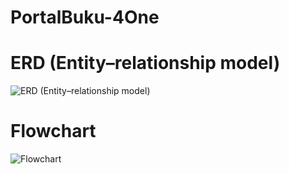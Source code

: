 # PortalBuku-4One

# ERD (Entity–relationship model)
![ERD (Entity–relationship model)](https://github.com/just-a-star/PortalBuku-4One/tree/main/resources/readme/erd.jpg?raw=true)

# Flowchart
![Flowchart](https://github.com/just-a-star/PortalBuku-4One/tree/main/resources/readme/flowchart.jpg?raw=true)